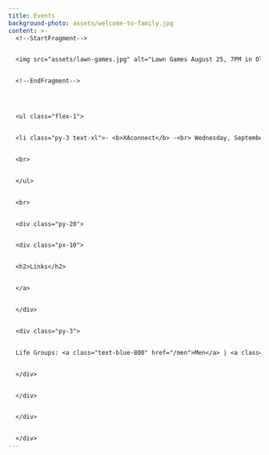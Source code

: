 ```yaml
---
title: Events
background-photo: assets/welcome-to-family.jpg
content: >-
  <!--StartFragment-->


  <img src="assets/lawn-games.jpg" alt="Lawn Games August 25, 7PM in Olde Campus Lower Quad">


  <!--EndFragment-->




  <ul class="flex-1">


  <li class="py-3 text-xl">- <b>XAconnect</b> -<br> Wednesday, September 1, 2021 @ 7 PM in Union <br>Send us a message via our <a href="/">GET CONNECTED</a> form or email us!


  <br>


  </ul>


  <br>


  <div class="py-20">


  <div class="px-10">


  <h2>Links</h2>


  </a>


  </div>


  <div class="py-3">


  Life Groups: <a class="text-blue-800" href="/men">Men</a> | <a class="text-blue-800" href="/women">Women</a>


  </div>


  </div>


  </div>


  </div>
---
```

